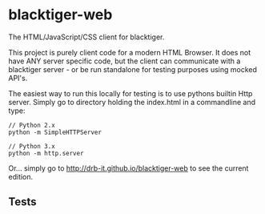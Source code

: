 blacktiger-web
==============

The HTML/JavaScript/CSS client for blacktiger.

This project is purely client code for a modern HTML Browser. It does not have ANY server specific code, but the client can communicate with a blacktiger server - or be run standalone for testing purposes using mocked API's.

The easiest way to run this locally for testing is to use pythons builtin Http server. Simply go to directory holding the index.html in a commandline and type:
```
// Python 2.x
python -m SimpleHTTPServer

// Python 3.x
python -m http.server
```

Or... simply go to http://drb-it.github.io/blacktiger-web to see the current edition.


Tests
--------------------


